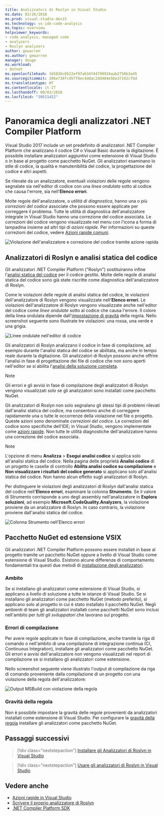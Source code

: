 ```yaml
---
title: Analizzatori di Roslyn in Visual Studio
ms.date: 03/26/2018
ms.prod: visual-studio-dev15
ms.technology: vs-ide-code-analysis
ms.topic: overview
helpviewer_keywords:
- code analysis, managed code
- analyzers
- Roslyn analyzers
author: gewarren
ms.author: gewarren
manager: douge
ms.workload:
- dotnet
ms.openlocfilehash: 3d5836c0522ef97a634f44799934aab2750b3a45
ms.sourcegitcommit: 206e738fc45ff8ec4ddac2dd484e5be37192cfbd
ms.translationtype: HT
ms.contentlocale: it-IT
ms.lasthandoff: 08/03/2018
ms.locfileid: "39511422"
---
```

# <a name="overview-of-net-compiler-platform-analyzers"></a>Panoramica degli analizzatori .NET Compiler Platform

Visual Studio 2017 include un set predefinito di analizzatori .NET Compiler Platform che analizzano il codice C# o Visual Basic durante la digitazione. È possibile installare analizzatori aggiuntivi come estensione di Visual Studio o in base al progetto come pacchetto NuGet. Gli analizzatori esaminano lo stile di codice, la qualità e manutenibilità del codice, la progettazione del codice e altri aspetti.

Se rilevate da un analizzatore, eventuali violazioni delle regole vengono segnalate sia nell'editor di codice con una *linea ondulata* sotto al codice che causa l'errore, sia nell'**Elenco errori**.

Molte regole dell'analizzatore, o *utilità di diagnostica*, hanno una o più *correzioni del codice* associate che possono essere applicate per correggere il problema. Tutte le utilità di diagnostica dell'analizzatore integrate in Visual Studio hanno una correzione del codice associata. Le correzioni del codice vengono visualizzate nel menu con l'icona a forma di lampadina insieme ad altri tipi di *azioni rapide*. Per informazioni su queste correzioni del codice, vedere [Azioni rapide comuni](../ide/common-quick-actions.md).

![Violazione dell'analizzatore e correzione del codice tramite azione rapida](../code-quality/media/built-in-analyzer-code-fix.png)

## <a name="roslyn-analyzers-vs-static-code-analysis"></a>Analizzatori di Roslyn e analisi statica del codice

Gli analizzatori .NET Compiler Platform ("Roslyn") sostituiranno infine l'[analisi statica del codice](../code-quality/code-analysis-for-managed-code-overview.md) per il codice gestito. Molte delle regole di analisi statica del codice sono già state riscritte come diagnostica dell'analizzatore di Roslyn.

Come le violazioni delle regole di analisi statica del codice, le violazioni dell'analizzatore di Roslyn vengono visualizzate nell'**Elenco errori**. Le violazioni dell'analizzatore di Roslyn vengono visualizzate anche nell'editor del codice come *linee ondulate* sotto al codice che causa l'errore. Il colore della linea ondulata dipende dall'[impostazione di gravità](../code-quality/use-roslyn-analyzers.md#rule-severity) della regola. Nello screenshot seguente sono illustrate tre violazioni: una rossa, una verde e una grigia.

![Linee ondulate nell'editor di codice](media/diagnostics-severity-colors.png)

Gli analizzatori di Roslyn analizzano il codice in fase di compilazione, ad esempio durante l'analisi statica del codice se abilitata, ma anche in tempo reale durante la digitazione. Gli analizzatori di Roslyn possono anche offrire l'analisi in fase di progettazione dei file di codice che non sono aperti nell'editor se si abilita l'[analisi della soluzione completa](../code-quality/how-to-enable-and-disable-full-solution-analysis-for-managed-code.md#to-toggle-full-solution-analysis).

> [!NOTE]
> Gli errori e gli avvisi in fase di compilazione degli analizzatori di Roslyn vengono visualizzati solo se gli analizzatori sono installati come pacchetto NuGet.

Gli analizzatori di Roslyn non solo segnalano gli stessi tipi di problemi rilevati dall'analisi statica del codice, ma consentono anche di correggere rapidamente una o tutte le occorrenze della violazione nel file o progetto. Queste azioni sono denominate *correzioni del codice*. Le correzioni del codice sono specifiche dell'IDE; in Visual Studio, vengono implementate come [azioni rapide](../ide/quick-actions.md). Non tutte le utilità diagnostiche dell'analizzatore hanno una correzione del codice associata.

> [!NOTE]
> L'opzione di menu **Analizza** > **Esegui analisi codice** si applica solo all'analisi statica del codice. Nella pagina delle proprietà **Analisi codice** di un progetto le caselle di controllo **Abilita analisi codice su compilazione** e **Non visualizzare i risultati del codice generato** si applicano solo all'analisi statica del codice. Non hanno alcun effetto sugli analizzatori di Roslyn.

Per distinguere le violazioni degli analizzatori di Roslyn dall'analisi statica del codice nell'**Elenco errori**, esaminare la colonna **Strumento**. Se il valore di Strumento corrisponde a uno degli assembly nell'analizzatore in **Esplora soluzioni**, ad esempio **Microsoft.CodeQuality.Analyzers**, la violazione proviene da un analizzatore di Roslyn. In caso contrario, la violazione proviene dall'analisi statica del codice.

![Colonna Strumento nell'Elenco errori](media/code-analysis-tool-in-error-list.png)

## <a name="nuget-package-versus-vsix-extension"></a>Pacchetto NuGet ed estensione VSIX

Gli analizzatori .NET Compiler Platform possono essere installati in base al progetto tramite un pacchetto NuGet oppure a livello di Visual Studio come estensione di Visual Studio. Esistono alcune differenze di comportamento fondamentali tra questi due metodi di [installazione degli analizzatori](../code-quality/install-roslyn-analyzers.md).

### <a name="scope"></a>Ambito

Se si installano gli analizzatori come estensione di Visual Studio, si applicano a livello di soluzione a tutte le istanze di Visual Studio. Se si installano gli analizzatori come pacchetto NuGet (metodo preferito), si applicano solo al progetto in cui è stato installato il pacchetto NuGet. Negli ambienti di team gli analizzatori installati come pacchetti NuGet sono inclusi nell'ambito per *tutti gli sviluppatori* che lavorano sul progetto.

### <a name="build-errors"></a>Errori di compilazione

Per avere regole applicate in fase di compilazione, anche tramite la riga di comando o nell'ambito di una compilazione di integrazione continua (CI, Continuous Integration), installare gli analizzatori come pacchetto NuGet. Gli errori e avvisi dell'analizzatore non vengono visualizzati nel report di compilazione se si installano gli analizzatori come estensione.

Nello screenshot seguente viene illustrato l'output di compilazione da riga di comando proveniente dalla compilazione di un progetto con una violazione della regola dell'analizzatore:

![Output MSBuild con violazione della regola](media/command-line-build-analyzers.png)

### <a name="rule-severity"></a>Gravità della regola

Non è possibile impostare la gravità delle regole provenienti da analizzatori installati come estensione di Visual Studio. Per configurare la [gravità della regola](../code-quality/use-roslyn-analyzers.md#rule-severity) installare gli analizzatori come pacchetto NuGet.

## <a name="next-steps"></a>Passaggi successivi

> [!div class="nextstepaction"]
> [Installare gli Analizzatori di Roslyn in Visual Studio](../code-quality/install-roslyn-analyzers.md)

> [!div class="nextstepaction"]
> [Usare gli analizzatori di Roslyn in Visual Studio](../code-quality/use-roslyn-analyzers.md)

## <a name="see-also"></a>Vedere anche

- [Azioni rapide in Visual Studio](../ide/quick-actions.md)
- [Scrivere il proprio analizzatore di Roslyn](../extensibility/getting-started-with-roslyn-analyzers.md)
- [.NET Compiler Platform SDK](/dotnet/csharp/roslyn-sdk/)